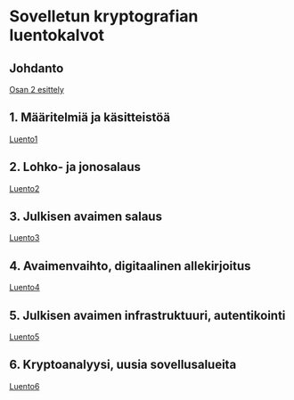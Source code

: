 # Sovelletun kryptografian luentokalvot


## Johdanto

<a href="crypto0.pdf">Osan 2 esittely </a>


## 1. Määritelmiä ja käsitteistöä

<a href="crypto1.pdf"> Luento1 </a>


## 2. Lohko- ja jonosalaus

<a href="crypto2.pdf"> Luento2 </a>


## 3. Julkisen avaimen salaus

<a href="crypto3.pdf"> Luento3 </a>


## 4. Avaimenvaihto, digitaalinen allekirjoitus

<a href="crypto4.pdf"> Luento4 </a>


## 5. Julkisen avaimen infrastruktuuri, autentikointi

<a href="crypto5.pdf"> Luento5 </a>


## 6. Kryptoanalyysi, uusia sovellusalueita

<a href="crypto6.pdf"> Luento6 </a>

